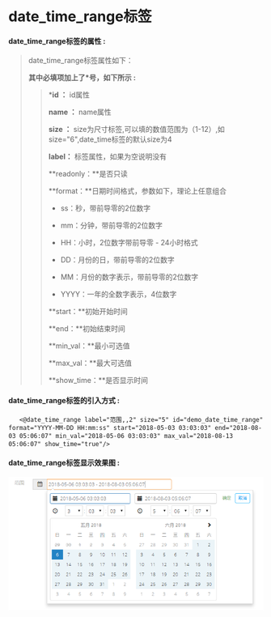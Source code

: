 # date\_time\_range**标签**

#### date\_time\_range**标签的属性 :**

> date\_time\_range标签属性如下：
>
> **其中必填项加上了\*号，如下所示 :**
>
> > \***id ：** id属性
> >
> > **name ：** name属性
> >
> > **size ：** size为尺寸标签,可以填的数值范围为（1-12）,如size="6",date\_time标签的默认size为4
> >
> > **label：** 标签属性，如果为空说明没有
> >
> > **readonly：**是否只读
> >
> > **format：**日期时间格式，参数如下，理论上任意组合
> >
> > * ss：秒，带前导零的2位数字
> >
> > * mm：分钟，带前导零的2位数字
> >
> > * HH：小时，2位数字带前导零 - 24小时格式
> >
> > * DD：月份的日，带前导零的2位数字
> >
> > * MM：月份的数字表示，带前导零的2位数字
> >
> > * YYYY：一年的全数字表示，4位数字
> >
> > **start：**初始开始时间
> >
> > **end：**初始结束时间
> >
> > **min\_val：**最小可选值
> >
> > **max\_val：**最大可选值
> >
> > **show\_time：**是否显示时间

#### date\_time\_range标签的引入方式 :

```
   <@date_time_range label="范围,,2" size="5" id="demo_date_time_range" format="YYYY-MM-DD HH:mm:ss" start="2018-05-03 03:03:03" end="2018-08-03 05:06:07" min_val="2018-05-06 03:03:03" max_val="2018-08-13 05:06:07" show_time="true"/>
```

#### date\_time\_range标签显示效果图 :

![](/assets/date_time_range.png)

